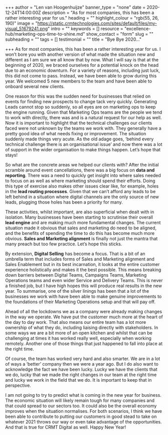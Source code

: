 +++
author = "Len van Hoogenhuijze"
banner_type = "none"
date = 2020-12-24T14:00:00Z
description = "As for most companies, this has been a rather interesting year for us."
heading = ""
highlight_colour = "rgb(55, 26, 190)"
image = "https://static.crmtechnologies.com/sites/default/files/my-visual_51679241.png"
intro = ""
keywords = []
resource = "excellence-hub/marketing-ops-time-to-shine.md"
show_contact = "form"
slug = ""
subheading = ""
tags = []
testimonial = ""
title = "Bye Bye 2020..."

+++
As for most companies, this has been a rather interesting year for us. I won’t bore you with another version of what made the situation new and different as I am sure we all know that by now. What I will say is that at the beginning of 2020, we braced ourselves for a potential knock on the head due to an economic downturn. For a variety of reasons, including just luck, this did not come to pass. Instead, we have been able to grow during this year. We welcomed 5 new members to the team and have been able to onboard several new clients.

One reason for this was the sudden need for businesses that relied on events for finding new prospects to change tack very quickly. Generating Leads cannot stop so suddenly, so all eyes are on marketing ops to keep the engine running. Given that Marketing Ops teams are the people we tend to work with directly, there was and is a natural request for our help as well. Now it is important to highlight that the technical challenges our clients faced were not unknown by the teams we work with. They generally have a pretty good idea of what needs fixing or improvement. The situation suddenly made things very acute. As the old adage goes, ‘behind every technical challenge there is an organisational issue’ and now there was a lot of support in the wider organisation to make things happen. Let’s hope that stays!

So what are the concrete areas we helped our clients with? After the initial scramble around event cancellations, there was a big focus on **data and reporting**. There was a need to quickly get insight into where sales needed to focus on as well as where marketing should spend their efforts. Doing this type of exercise also makes other issues clear like, for example, holes in the **lead routing processes**. Given that we can’t afford any leads to be left behind in a situation where digital channels are the only source of new leads, plugging those holes has been a priority for many.

These activities, whilst important, are also superficial when dealt with in isolation. Many businesses have been starting to scrutinise their overall **lead engine** and are making much more fundamental changes. The current situation made it obvious that sales and marketing do need to be aligned, and the benefits of spending the time to do this has become much more obvious. **Sales and Marketing alignment** is finally not just the mantra that many preach but too few practice. Let’s hope this sticks.

By extension, **Digital Selling** has become a focus. That is a bit of an umbrella term that includes forms of Sales and Marketing alignment and Sales Enablement but in its best incarnation, it looks at the entire customer experience holistically and makes it the best possible. This means breaking down barriers between Digital Teams, Campaigns Teams, Marketing Operations teams and even wider Service and Delivery Teams. This is never a finished job, but I have high hopes this will produce real results in the new year. To summarise, one of the silver linings has been that a lot of the businesses we work with have been able to make genuine improvements to the foundations of their Marketing Operations setup and that will pay off.

Ahead of all the lockdowns we as a company were already making changes in the way we operate. We have put the customer much more at the heart of the day to day work. That also means our entire team has a lot more ownership of what they do, including liaising directly with stakeholders. In some ways we are a bit more of an open kitchen and whilst that can be challenging at times it has worked really well, especially when working remotely. Another one of those things that just happened to fall into place at the right time.

Of course, the team has worked very hard and also smarter. We are in a lot of ways a ‘better’ company then we were a year ago. But I do also want to acknowledge the fact we have been lucky. Lucky we have the clients that we do, lucky that we made the right changes in our team at the right time and lucky we work in the field that we do. It is important to keep that in perspective.

I am not going to try to predict what is coming in the new year for business. The economic situation will likely remain tough for many companies and that could spread to our sectors too. It could also be the overall economy improves when the situation normalises. For both scenarios, I think we have been able to contribute to putting our customers in good stead to take on whatever 2021 throws our way or even take advantage of the opportunities. And that is true for CRMT Digital as well. Happy New Year!